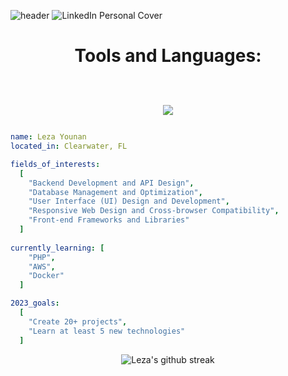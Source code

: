 ![header](https://capsule-render.vercel.app/api?type=waving&color=0:504164,25:E09AAC,50:7F6CD0,100:98AFB9&height=100&text=Hello%20World&section=header&fontSize=35&fontColor=FFFFFF)
![LinkedIn Personal Cover](https://github.com/ItsLezaY/ItsLezaY/assets/140553267/d2427638-0c41-4f86-a262-ab382a3b71ba)

<h1 align="center">Tools and Languages: <br />
  <br>
<p align="center">
  <a href="https://skillicons.dev">
    <img src="https://skillicons.dev/icons?i=py,js,ts,html,css,figma,bootstrap,materialui,react,vite,flask,webpack,git,nodejs,postgres,mysql,sqlite,firebase&perline=9" />
  </a>
</p>
</h1>

```yaml
name: Leza Younan
located_in: Clearwater, FL

fields_of_interests:
  [
    "Backend Development and API Design",
    "Database Management and Optimization",
    "User Interface (UI) Design and Development",
    "Responsive Web Design and Cross-browser Compatibility",
    "Front-end Frameworks and Libraries"
  ]
  
currently_learning: [
    "PHP",
    "AWS",
    "Docker"
  ]

2023_goals:
  [
    "Create 20+ projects",
    "Learn at least 5 new technologies"
  ]
```

<p align="center">
  <img src="https://streak-stats.demolab.com?user=itslezay&theme=ocean-dark&hide_border=true&card_width=450" alt="Leza's github streak">
</p>
